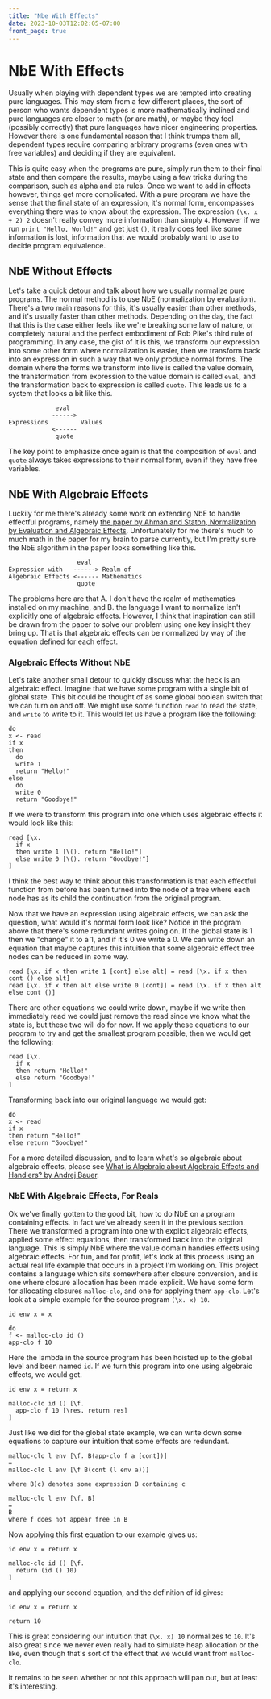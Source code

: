 ```yaml
---
title: "Nbe With Effects"
date: 2023-10-03T12:02:05-07:00
front_page: true
---
```

# NbE With Effects

Usually when playing with dependent types we are tempted into creating pure
languages.
This may stem from a few different places, the sort of person who wants
dependent types is more mathematically inclined and pure languages are closer
to math (or are math), or maybe they feel (possibly correctly) that pure
languages have nicer engineering properties.
However there is one fundamental reason that I think trumps them all, dependent
types require comparing arbitrary programs (even ones with free variables) and
deciding if they are equivalent.

This is quite easy when the programs are pure, simply run them to their final
state and then compare the results, maybe using a few tricks during the
comparison, such as alpha and eta rules.
Once we want to add in effects however, things get more complicated.
With a pure program we have the sense that the final state of an expression,
it's normal form, encompasses everything there was to know about the
expression.
The expression `(\x. x + 2) 2` doesn't really convey more information than
simply `4`.
However if we run `print "Hello, World!"` and get just `()`, it really does
feel like some information is lost, information that we would probably want to
use to decide program equivalence.

## NbE Without Effects

Let's take a quick detour and talk about how we usually normalize pure programs.
The normal method is to use NbE (normalization by evaluation).
There's a two main reasons for this, it's usually easier than other methods, and
it's usually faster than other methods.
Depending on the day, the fact that this is the case either feels like we're
breaking some law of nature, or completely natural and the perfect embodiment of
Rob Pike's third rule of programming.
In any case, the gist of it is this, we transform our expression into some
other form where normalization is easier, then we transform back into an
expression in such a way that we only produce normal forms.
The domain where the forms we transform into live is called the value domain,
the transformation from expression to the value domain is called `eval`, and
the transformation back to expression is called `quote`.
This leads us to a system that looks a bit like this.

```
             eval
            ------>
Expressions         Values
            <------
             quote
```

The key point to emphasize once again is that the composition of `eval` and
`quote` always takes expressions to their normal form, even if they have
free variables.

## NbE With Algebraic Effects

Luckily for me there's already some work on extending NbE to handle effectful
programs, namely [the paper by Ahman and Staton, Normalization by Evaluation and Algebraic Effects](https://doi.org/10.1016/j.entcs.2013.09.007).
Unfortunately for me there's much to much math in the paper for my brain to
parse currently, but I'm pretty sure the NbE algorithm in the paper looks
something like this.

```
                   eval
Expression with   ------> Realm of
Algebraic Effects <------ Mathematics
                   quote
```

The problems here are that A. I don't have the realm of mathematics installed
on my machine, and B. the language I want to normalize isn't explicitly one of
algebraic effects.
However, I think that inspiration can still be drawn from the paper to solve
our problem using one key insight they bring up.
That is that algebraic effects can be normalized by way of the equation defined
for each effect.

### Algebraic Effects Without NbE

Let's take another small detour to quickly discuss what the heck is an algebraic
effect.
Imagine that we have some program with a single bit of global state.
This bit could be thought of as some global boolean switch that we can turn on
and off.
We might use some function `read` to read the state, and `write` to write to it.
This would let us have a program like the following:

```
do
x <- read
if x
then
  do
  write 1
  return "Hello!"
else
  do
  write 0
  return "Goodbye!"
```

If we were to transform this program into one which uses algebraic effects it
would look like this:

```
read [\x.
  if x
  then write 1 [\(). return "Hello!"]
  else write 0 [\(). return "Goodbye!"]
]
```

I think the best way to think about this transformation is that each effectful
function from before has been turned into the node of a tree where each node has
as its child the continuation from the original program.

Now that we have an expression using algebraic effects, we can ask the
question, what would it's normal form look like?
Notice in the program above that there's some redundant writes going on.
If the global state is 1 then we "change" it to a 1, and if it's 0 we write a 0.
We can write down an equation that maybe captures this intuition that some
algebraic effect tree nodes can be reduced in some way.

```
read [\x. if x then write 1 [cont] else alt] = read [\x. if x then cont () else alt]
read [\x. if x then alt else write 0 [cont]] = read [\x. if x then alt else cont ()]
```

There are other equations we could write down, maybe if we write then
immediately read we could just remove the read since we know what the state is,
but these two will do for now.
If we apply these equations to our program to try and get the smallest
program possible, then we would get the following:

```
read [\x.
  if x
  then return "Hello!"
  else return "Goodbye!"
]
```

Transforming back into our original language we would get:

```
do
x <- read
if x
then return "Hello!"
else return "Goodbye!"
```

For a more detailed discussion, and to learn what's so algebraic about
algebraic effects, please see [What is Algebraic about Algebraic Effects and Handlers? by Andrej Bauer](https://doi.org/10.48550/arXiv.1807.05923).

### NbE With Algebraic Effects, For Reals

Ok we've finally gotten to the good bit, how to do NbE on a program containing
effects.
In fact we've already seen it in the previous section.
There we transformed a program into one with explicit algebraic effects,
applied some effect equations, then transformed back into the original language.
This is simply NbE where the value domain handles effects using algebraic
effects.
For fun, and for profit, let's look at this process using an actual real life
example that occurs in a project I'm working on.
This project contains a language which sits somewhere after closure conversion,
and is one where closure allocation has been made explicit.
We have some form for allocating closures `malloc-clo`, and one for applying
them `app-clo`.
Let's look at a simple example for the source program `(\x. x) 10`.

```
id env x = x

do
f <- malloc-clo id ()
app-clo f 10
```

Here the lambda in the source program has been hoisted up to the global level
and been named `id`.
If we turn this program into one using algebraic effects, we would get.

```
id env x = return x

malloc-clo id () [\f.
  app-clo f 10 [\res. return res]
]
```

Just like we did for the global state example, we can write down some equations
to capture our intuition that some effects are redundant.

```
malloc-clo l env [\f. B(app-clo f a [cont])]   
=
malloc-clo l env [\f B(cont (l env a))]

where B(c) denotes some expression B containing c

malloc-clo l env [\f. B]
=
B
where f does not appear free in B
```

Now applying this first equation to our example gives us:

```
id env x = return x

malloc-clo id () [\f.
  return (id () 10)
]
```

and applying our second equation, and the definition of id gives:

```
id env x = return x

return 10
```

This is great considering our intuition that `(\x. x) 10` normalizes to `10`.
It's also great since we never even really had to simulate heap allocation or
the like, even though that's sort of the effect that we would want from
`malloc-clo`.

It remains to be seen whether or not this approach will pan out, but at least
it's interesting.
